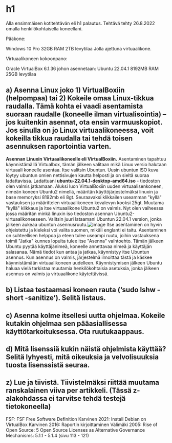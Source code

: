 # h1

Alla ensimmäisen kotitehtävän eli h1 palautus. 
Tehtävä tehty 26.8.2022 omalla henkilökohtaisella koneellani.

Pääkone:

Windows 10 Pro
32GB RAM
2TB levytilaa Jolla ajettuna virtuaalikone.

Virtuaalikoneen kokoonpano:

Oracle VirtualBox 6.1.36 
johon asennetaan:
Ubuntu 22.04.1
8192MB RAM
25GB levytilaa

## a) Asenna Linux joko 1) VirtualBoxiin (helpompaa) tai 2) Kokeile omaa Linux-tikkua raudalla. Tämä kohta ei vaadi asentamista suoraan raudalle (koneelle ilman virtualisointia) – jos kuitenkin asennat, ota ensin varmuuskopiot. Jos sinulla on jo Linux virtuaalikoneessa, voit kokeilla tikkua raudalla tai tehdä toisen asennuksen raportointia varten.
**Asennan Linuxin Virtuaalikoneelle eli VirtualBoxiin.** Asentaminen tapahtuu käynnistämällä Virtualbox, tämän jälkeen valitaan mikä Linux versio halutaan virtuaali koneelle asentaa.
Itse valitsin Ubuntun. Uusin ubuntun ISO kuva löytyy ubuntun omien nettisivujen kautta helposti ja on sieltä suoraa ladattavissa. Ladattuani **ubuntu-22.04.1-desktop-amd64.iso** - tiedoston olen valmis jatkamaan.
Aluksi luon VirtualBoxiin uuden virtuaalisenkoneen, nimeän koneen Ubuntu2 nimellä, määritän käyttöjärjestelmäksi linuxin ja base memoryksi 8192mb eli 8gt. Seuraavaksi klikkailen useamman "kyllä" vastauksen ja määrittelen virtuaalikoneen kovalevyn kooksi 25gt. Muutama "kyllä" klikkaus ja itse virtuaalikone Ubuntu2 on valmis.
Nyt olen vaiheessa jossa määritän minkä linuxin iso tiedoston asennan Ubuntu2-virtuaalikoneeseen. Valitsin juuri lataamani Ubuntun 22.04.1 version, jonka jälkeen aukeaa ubuntun asennusruutu.![image](https://user-images.githubusercontent.com/102689055/186856309-0237c607-a2c1-4b74-9110-bf59f680f119.png)
Itse asentaminen on hyvin ohjeistettu ja kieleksi voi valita suomen, mikäli englanti ei taitu. Asentaminen on suhteellisen helppoa ja eteen tulee useampi ruutu, joihin vastauksena toimii "Jatka" kunnes lopulta tulee itse "Asenna" vaihtoehto. Tämän jälkeen Ubuntu pyytää käyttäjänimeä, koneelle annettavaa nimeä ja käyttäjän salasanaa. Nämä tiedot kun antaa ja jatkaa, käynnistyy itse Ubuntun asennus. Kun asennus on valmis, järjestelmä ilmoittaa tästä ja käskee käynnistämään virtuaalikoneen uudelleen.
Käynnistymisen jälkeen Ubuntu haluaa vielä tarkistaa muutamia henkilökohtaisia asetuksia, jonka jälkeen asennus on valmis ja virtuaalikone käytettävissä. 


## b) Listaa testaamasi koneen rauta (‘sudo lshw -short -sanitize’). Selitä listaus.

## c) Asenna kolme itsellesi uutta ohjelmaa. Kokeile kutakin ohjelmaa sen pääasiallisessa käyttötarkoituksessa. Ota ruutukaappaus.

## d) Mitä lisenssiä kukin näistä ohjelmista käyttää? Selitä lyhyesti, mitä oikeuksia ja velvolisuuksia tuosta lisenssistä seuraa.



## z) Lue ja tiivistä. Tiivistelmäksi riittää muutama ranskalainen viiva per artikkeli. (Tässä z-alakohdassa ei tarvitse tehdä testejä tietokoneella)
FSF: FSF Free Software Definition
Karvinen 2021: Install Debian on VirtualBox
Karvinen 2016: Raportin kirjoittaminen
Välimäki 2005: Rise of Open Source: 5 Open Source Licenses as Alternative Governance Mechanisms: 5.1.1 - 5.1.4 (sivu 113 - 121)
